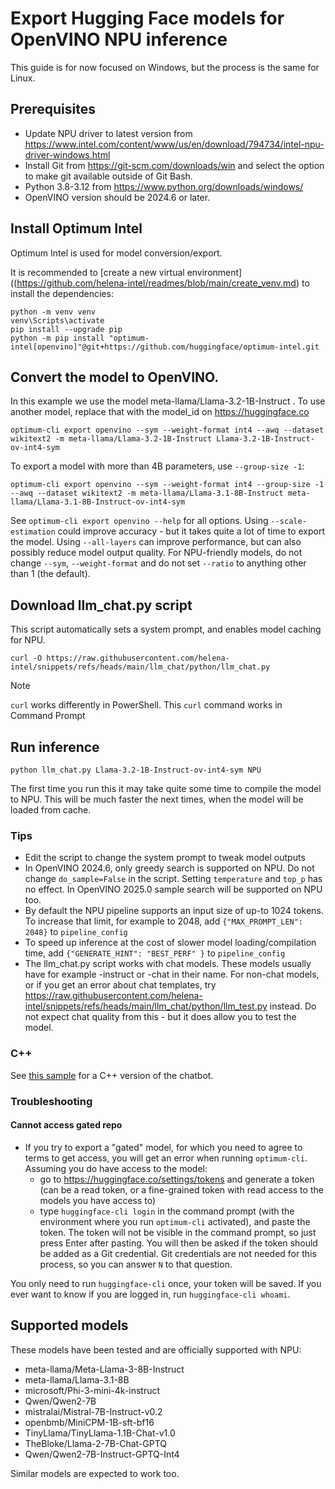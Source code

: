 # Export Hugging Face models for OpenVINO NPU inference

This guide is for now focused on Windows, but the process is the same for Linux.

## Prerequisites

- Update NPU driver to latest version from https://www.intel.com/content/www/us/en/download/794734/intel-npu-driver-windows.html
- Install Git from https://git-scm.com/downloads/win and select the option to make git available outside of Git Bash.
- Python 3.8-3.12 from https://www.python.org/downloads/windows/
- OpenVINO version should be 2024.6 or later.

 
## Install Optimum Intel

Optimum Intel is used for model conversion/export.

It is recommended to [create a new virtual environment]((https://github.com/helena-intel/readmes/blob/main/create_venv.md) to install the dependencies:

```
python -m venv venv
venv\Scripts\activate
pip install --upgrade pip
python -m pip install "optimum-intel[openvino]"@git+https://github.com/huggingface/optimum-intel.git
```

## Convert the model to OpenVINO. 

In this example we use the model meta-llama/Llama-3.2-1B-Instruct . To use another model, replace that with the model_id on https://huggingface.co 

```
optimum-cli export openvino --sym --weight-format int4 --awq --dataset wikitext2 -m meta-llama/Llama-3.2-1B-Instruct Llama-3.2-1B-Instruct-ov-int4-sym
```

To export a model with more than 4B parameters, use `--group-size -1`:

```
optimum-cli export openvino --sym --weight-format int4 --group-size -1 --awq --dataset wikitext2 -m meta-llama/Llama-3.1-8B-Instruct meta-llama/Llama-3.1-8B-Instruct-ov-int4-sym
```

See `optimum-cli export openvino --help` for all options. Using `--scale-estimation` could improve accuracy - but it takes quite a lot of time to export the model. 
Using `--all-layers` can improve performance, but can also possibly reduce model output quality. For NPU-friendly models, do not change `--sym`, `--weight-format` and do not set `--ratio` to anything other than 1 (the default).

## Download llm_chat.py script

This script automatically sets a system prompt, and enables model caching for NPU.

```
curl -O https://raw.githubusercontent.com/helena-intel/snippets/refs/heads/main/llm_chat/python/llm_chat.py
```

> [!NOTE]
> `curl` works differently in PowerShell. This `curl` command works in Command Prompt

## Run inference

```
python llm_chat.py Llama-3.2-1B-Instruct-ov-int4-sym NPU
```

The first time you run this it may take quite some time to compile the model to NPU. This will be much faster the next times, when the model will be loaded from cache.

### Tips

- Edit the script to change the system prompt to tweak model outputs
- In OpenVINO 2024.6, only greedy search is supported on NPU. Do not change `do_sample=False` in the script. Setting `temperature` and `top_p` has no effect. In OpenVINO 2025.0 sample search will be supported on NPU too.
- By default the NPU pipeline supports an input size of up-to 1024 tokens. To increase that limit, for example to 2048, add `{"MAX_PROMPT_LEN": 2048}` to
`pipeline_config`
- To speed up inference at the cost of slower model loading/compilation time, add `{"GENERATE_HINT": "BEST_PERF" }` to `pipeline_config`
- The llm_chat.py script works with chat models. These models usually have for example -instruct or -chat in their name. For non-chat models, or if you get an error about chat templates, try https://raw.githubusercontent.com/helena-intel/snippets/refs/heads/main/llm_chat/python/llm_test.py instead. Do not expect chat quality from this - but it does allow you to test the model.

### C++ 

See [this sample](https://github.com/helena-intel/snippets/tree/main/llm_chat/cpp) for a C++ version of the chatbot.

### Troubleshooting

#### Cannot access gated repo

- If you try to export a "gated" model, for which you need to agree to terms to get access, you will get an error when running `optimum-cli`. Assuming you do have access to the model:
  - go to https://huggingface.co/settings/tokens and generate a token (can be a read token, or a fine-grained token with read access to the models you have access to)
  - type `huggingface-cli login` in the command prompt (with the environment where you run `optimum-cli` activated), and paste the token. The token will not be visible in the command prompt, so just press Enter after pasting. You will then be asked if the token should be added as a Git credential. Git credentials are not needed for this process, so you can answer `N` to that question.

You only need to run `huggingface-cli` once, your token will be saved. If you ever want to know if you are logged in, run `huggingface-cli whoami`. 

## Supported models

These models have been tested and are officially supported with NPU:

- meta-llama/Meta-Llama-3-8B-Instruct
- meta-llama/Llama-3.1-8B
- microsoft/Phi-3-mini-4k-instruct
- Qwen/Qwen2-7B
- mistralai/Mistral-7B-Instruct-v0.2
- openbmb/MiniCPM-1B-sft-bf16
- TinyLlama/TinyLlama-1.1B-Chat-v1.0
- TheBloke/Llama-2-7B-Chat-GPTQ
- Qwen/Qwen2-7B-Instruct-GPTQ-Int4

Similar models are expected to work too.
